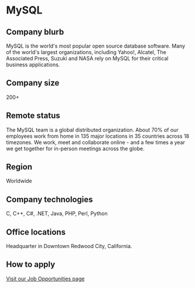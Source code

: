 # MySQL

## Company blurb

MySQL is the world's most popular open source database software. Many of the world's largest organizations, including Yahoo!, Alcatel, The Associated Press, Suzuki and NASA rely on MySQL for their critical business applications.

## Company size

200+

## Remote status

The MySQL team is a global distributed organization. About 70% of our employees work from home in 135 major locations in 35 countries across 18 timezones. We work, meet and collaborate online - and a few times a year we get together for in-person meetings across the globe.

## Region

Worldwide

## Company technologies

C, C++, C#, .NET, Java, PHP, Perl, Python

## Office locations

Headquarter in Downtown Redwood City, California.

## How to apply

[Visit our Job Opportunities page](https://www.mysql.com/about/jobs/)
